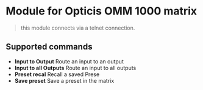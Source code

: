 # Module for Opticis OMM 1000 matrix

> this module connects via a telnet connection.

## Supported commands

* **Input to Output** Route an input to an output
* **Input to all Outputs** Route an input to all outputs
* **Preset recal** Recall a saved Prese
* **Save preset** Save a preset in the matrix
